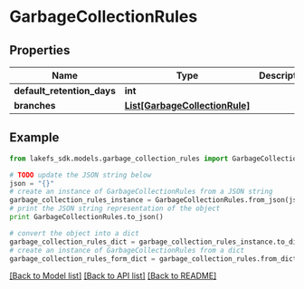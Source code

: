 # GarbageCollectionRules


## Properties

Name | Type | Description | Notes
------------ | ------------- | ------------- | -------------
**default_retention_days** | **int** |  | 
**branches** | [**List[GarbageCollectionRule]**](GarbageCollectionRule.md) |  | 

## Example

```python
from lakefs_sdk.models.garbage_collection_rules import GarbageCollectionRules

# TODO update the JSON string below
json = "{}"
# create an instance of GarbageCollectionRules from a JSON string
garbage_collection_rules_instance = GarbageCollectionRules.from_json(json)
# print the JSON string representation of the object
print GarbageCollectionRules.to_json()

# convert the object into a dict
garbage_collection_rules_dict = garbage_collection_rules_instance.to_dict()
# create an instance of GarbageCollectionRules from a dict
garbage_collection_rules_form_dict = garbage_collection_rules.from_dict(garbage_collection_rules_dict)
```
[[Back to Model list]](../README.md#documentation-for-models) [[Back to API list]](../README.md#documentation-for-api-endpoints) [[Back to README]](../README.md)


